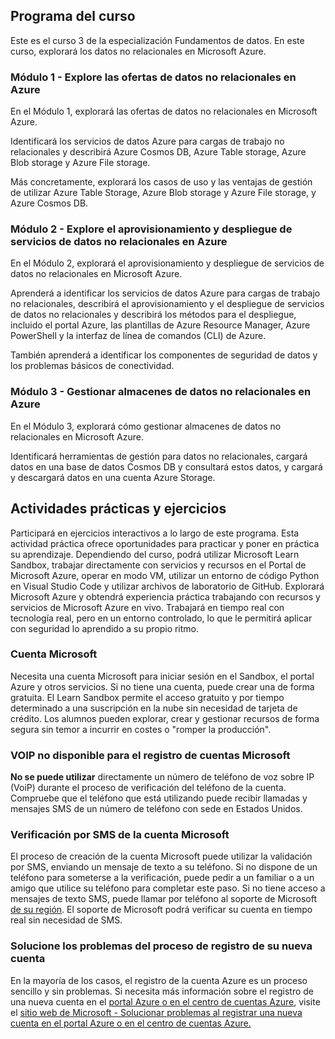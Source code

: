
## Programa del curso

Este es el curso 3 de la especialización Fundamentos de datos. En este curso, explorará los datos no relacionales en Microsoft Azure.

### Módulo 1 - Explore las ofertas de datos no relacionales en Azure

En el Módulo 1, explorará las ofertas de datos no relacionales en Microsoft Azure.

Identificará los servicios de datos Azure para cargas de trabajo no relacionales y describirá Azure Cosmos DB, Azure Table storage, Azure Blob storage y Azure File storage.

Más concretamente, explorará los casos de uso y las ventajas de gestión de utilizar Azure Table Storage, Azure Blob storage y Azure File storage, y Azure Cosmos DB.

### Módulo 2 - Explore el aprovisionamiento y despliegue de servicios de datos no relacionales en Azure

En el Módulo 2, explorará el aprovisionamiento y despliegue de servicios de datos no relacionales en Microsoft Azure.

Aprenderá a identificar los servicios de datos Azure para cargas de trabajo no relacionales, describirá el aprovisionamiento y el despliegue de servicios de datos no relacionales y describirá los métodos para el despliegue, incluido el portal Azure, las plantillas de Azure Resource Manager, Azure PowerShell y la interfaz de línea de comandos (CLI) de Azure.

También aprenderá a identificar los componentes de seguridad de datos y los problemas básicos de conectividad.

### Módulo 3 - Gestionar almacenes de datos no relacionales en Azure

En el Módulo 3, explorará cómo gestionar almacenes de datos no relacionales en Microsoft Azure.

Identificará herramientas de gestión para datos no relacionales, cargará datos en una base de datos Cosmos DB y consultará estos datos, y cargará y descargará datos en una cuenta Azure Storage.

## Actividades prácticas y ejercicios

Participará en ejercicios interactivos a lo largo de este programa. Esta actividad práctica ofrece oportunidades para practicar y poner en práctica su aprendizaje. Dependiendo del curso, podrá utilizar Microsoft Learn Sandbox, trabajar directamente con servicios y recursos en el Portal de Microsoft Azure, operar en modo VM, utilizar un entorno de código Python en Visual Studio Code y utilizar archivos de laboratorio de GitHub. Explorará Microsoft Azure y obtendrá experiencia práctica trabajando con recursos y servicios de Microsoft Azure en vivo. Trabajará en tiempo real con tecnología real, pero en un entorno controlado, lo que le permitirá aplicar con seguridad lo aprendido a su propio ritmo.

### Cuenta Microsoft

Necesita una cuenta Microsoft para iniciar sesión en el Sandbox, el portal Azure y otros servicios. Si no tiene una cuenta, puede crear una de forma gratuita. El Learn Sandbox permite el acceso gratuito y por tiempo determinado a una suscripción en la nube sin necesidad de tarjeta de crédito. Los alumnos pueden explorar, crear y gestionar recursos de forma segura sin temor a incurrir en costes o "romper la producción".

### VOIP no disponible para el registro de cuentas Microsoft

**No se puede utilizar** directamente un número de teléfono de voz sobre IP (VoiP) durante el proceso de verificación del teléfono de la cuenta. Compruebe que el teléfono que está utilizando puede recibir llamadas y mensajes SMS de un número de teléfono con sede en Estados Unidos.

### Verificación por SMS de la cuenta Microsoft

El proceso de creación de la cuenta Microsoft puede utilizar la validación por SMS, enviando un mensaje de texto a su teléfono. Si no dispone de un teléfono para someterse a la verificación, puede pedir a un familiar o a un amigo que utilice su teléfono para completar este paso. Si no tiene acceso a mensajes de texto SMS, puede llamar por teléfono al soporte de Microsoft [de su región](https://support.microsoft.com/en-us/topic/global-customer-service-phone-numbers-c0389ade-5640-e588-8b0e-28de8afeb3f2 "Microsoft support"). El soporte de Microsoft podrá verificar su cuenta en tiempo real sin necesidad de SMS.

### Solucione los problemas del proceso de registro de su nueva cuenta

En la mayoría de los casos, el registro de la cuenta Azure es un proceso sencillo y sin problemas. Si necesita más información sobre el registro de una nueva cuenta en el [portal Azure o en el centro de cuentas Azure](https://learn.microsoft.com/en-us/azure/cost-management-billing/manage/troubleshoot-azure-sign-up?wt.mc_id=azcosmos_syllabusssignup_webpage_extlp "Troubleshoot Microsoft issues"), visite el [sitio web de Microsoft - Solucionar problemas al registrar una nueva cuenta en el portal Azure o en el centro de cuentas Azure.](https://learn.microsoft.com/en-us/azure/cost-management-billing/manage/troubleshoot-azure-sign-up?wt.mc_id=azcosmos_syllabusssignup_webpage_extlp "Troubleshoot Microsoft issues")